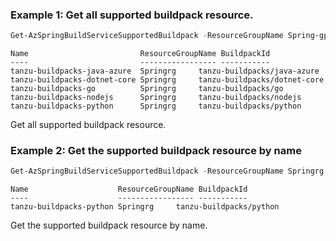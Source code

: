 ### Example 1: Get all supported buildpack resource.
```powershell
Get-AzSpringBuildServiceSupportedBuildpack -ResourceGroupName Spring-gp-junxi -ServiceName Spring-01
```

```output
Name                         ResourceGroupName BuildpackId
----                         ----------------- -----------
tanzu-buildpacks-java-azure  Springrg     tanzu-buildpacks/java-azure
tanzu-buildpacks-dotnet-core Springrg     tanzu-buildpacks/dotnet-core
tanzu-buildpacks-go          Springrg     tanzu-buildpacks/go
tanzu-buildpacks-nodejs      Springrg     tanzu-buildpacks/nodejs
tanzu-buildpacks-python      Springrg     tanzu-buildpacks/python
```

Get all supported buildpack resource.

### Example 2: Get the supported buildpack resource by name
```powershell
Get-AzSpringBuildServiceSupportedBuildpack -ResourceGroupName Springrg -ServiceName sspring-portal01 -Name tanzu-buildpacks-python
```

```output
Name                    ResourceGroupName BuildpackId
----                    ----------------- -----------
tanzu-buildpacks-python Springrg     tanzu-buildpacks/python
```

Get the supported buildpack resource by name.